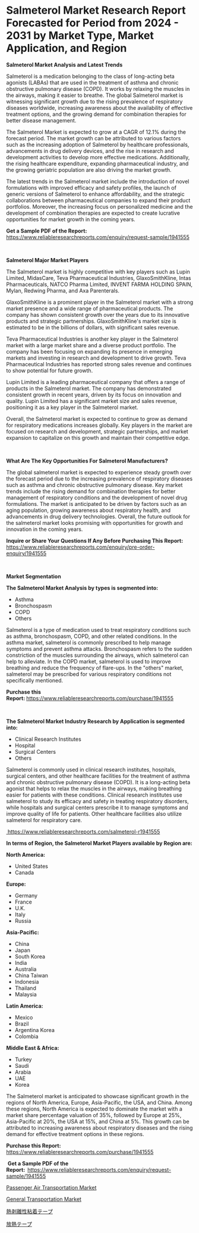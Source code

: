 <p><h1>Salmeterol Market Research Report Forecasted for Period from 2024 -  2031 by Market Type, Market Application, and Region</h1></p><p><strong>Salmeterol Market Analysis and Latest Trends</strong></p>
<p><p>Salmeterol is a medication belonging to the class of long-acting beta agonists (LABAs) that are used in the treatment of asthma and chronic obstructive pulmonary disease (COPD). It works by relaxing the muscles in the airways, making it easier to breathe. The global Salmeterol market is witnessing significant growth due to the rising prevalence of respiratory diseases worldwide, increasing awareness about the availability of effective treatment options, and the growing demand for combination therapies for better disease management.</p><p>The Salmeterol Market is expected to grow at a CAGR of 12.1% during the forecast period. The market growth can be attributed to various factors such as the increasing adoption of Salmeterol by healthcare professionals, advancements in drug delivery devices, and the rise in research and development activities to develop more effective medications. Additionally, the rising healthcare expenditure, expanding pharmaceutical industry, and the growing geriatric population are also driving the market growth.</p><p>The latest trends in the Salmeterol market include the introduction of novel formulations with improved efficacy and safety profiles, the launch of generic versions of Salmeterol to enhance affordability, and the strategic collaborations between pharmaceutical companies to expand their product portfolios. Moreover, the increasing focus on personalized medicine and the development of combination therapies are expected to create lucrative opportunities for market growth in the coming years.</p></p>
<p><strong>Get a Sample PDF of the Report:&nbsp;</strong> <a href="https://www.reliableresearchreports.com/enquiry/request-sample/1941555">https://www.reliableresearchreports.com/enquiry/request-sample/1941555</a></p>
<p>&nbsp;</p>
<p><strong>Salmeterol Major Market Players</strong></p>
<p><p>The Salmeterol market is highly competitive with key players such as Lupin Limited, MidasCare, Teva Pharmaceutical Industries, GlaxoSmithKline, Intas Pharmaceuticals, NATCO Pharma Limited, INVENT FARMA HOLDING SPAIN, Mylan, Redwing Pharma, and Axa Parenterals. </p><p>GlaxoSmithKline is a prominent player in the Salmeterol market with a strong market presence and a wide range of pharmaceutical products. The company has shown consistent growth over the years due to its innovative products and strategic partnerships. GlaxoSmithKline's market size is estimated to be in the billions of dollars, with significant sales revenue.</p><p>Teva Pharmaceutical Industries is another key player in the Salmeterol market with a large market share and a diverse product portfolio. The company has been focusing on expanding its presence in emerging markets and investing in research and development to drive growth. Teva Pharmaceutical Industries has reported strong sales revenue and continues to show potential for future growth.</p><p>Lupin Limited is a leading pharmaceutical company that offers a range of products in the Salmeterol market. The company has demonstrated consistent growth in recent years, driven by its focus on innovation and quality. Lupin Limited has a significant market size and sales revenue, positioning it as a key player in the Salmeterol market.</p><p>Overall, the Salmeterol market is expected to continue to grow as demand for respiratory medications increases globally. Key players in the market are focused on research and development, strategic partnerships, and market expansion to capitalize on this growth and maintain their competitive edge.</p></p>
<p>&nbsp;</p>
<p><strong>What Are The Key Opportunities For Salmeterol Manufacturers?</strong></p>
<p><p>The global salmeterol market is expected to experience steady growth over the forecast period due to the increasing prevalence of respiratory diseases such as asthma and chronic obstructive pulmonary disease. Key market trends include the rising demand for combination therapies for better management of respiratory conditions and the development of novel drug formulations. The market is anticipated to be driven by factors such as an aging population, growing awareness about respiratory health, and advancements in drug delivery technologies. Overall, the future outlook for the salmeterol market looks promising with opportunities for growth and innovation in the coming years.</p></p>
<p><strong>Inquire or Share Your Questions If Any Before Purchasing This Report:</strong> <a href="https://www.reliableresearchreports.com/enquiry/pre-order-enquiry/1941555">https://www.reliableresearchreports.com/enquiry/pre-order-enquiry/1941555</a></p>
<p>&nbsp;</p>
<p><strong>Market Segmentation</strong></p>
<p><strong>The Salmeterol Market Analysis by types is segmented into:</strong></p>
<p><ul><li>Asthma</li><li>Bronchospasm</li><li>COPD</li><li>Others</li></ul></p>
<p><p>Salmeterol is a type of medication used to treat respiratory conditions such as asthma, bronchospasm, COPD, and other related conditions. In the asthma market, salmeterol is commonly prescribed to help manage symptoms and prevent asthma attacks. Bronchospasm refers to the sudden constriction of the muscles surrounding the airways, which salmeterol can help to alleviate. In the COPD market, salmeterol is used to improve breathing and reduce the frequency of flare-ups. In the "others" market, salmeterol may be prescribed for various respiratory conditions not specifically mentioned.</p></p>
<p><strong>Purchase this Report:&nbsp;</strong><a href="https://www.reliableresearchreports.com/purchase/1941555">https://www.reliableresearchreports.com/purchase/1941555</a></p>
<p>&nbsp;</p>
<p><strong>The Salmeterol Market Industry Research by Application is segmented into:</strong></p>
<p><ul><li>Clinical Research Institutes</li><li>Hospital</li><li>Surgical Centers</li><li>Others</li></ul></p>
<p><p>Salmeterol is commonly used in clinical research institutes, hospitals, surgical centers, and other healthcare facilities for the treatment of asthma and chronic obstructive pulmonary disease (COPD). It is a long-acting beta agonist that helps to relax the muscles in the airways, making breathing easier for patients with these conditions. Clinical research institutes use salmeterol to study its efficacy and safety in treating respiratory disorders, while hospitals and surgical centers prescribe it to manage symptoms and improve quality of life for patients. Other healthcare facilities also utilize salmeterol for respiratory care.</p></p>
<p><a href="https://www.reliableresearchreports.com/salmeterol-r1941555">&nbsp;https://www.reliableresearchreports.com/salmeterol-r1941555</a></p>
<p><strong>In terms of Region, the Salmeterol Market Players available by Region are:</strong></p>
<p>
    <p> <strong> North America: </strong>
        <ul>
            <li>United States</li>
            <li>Canada</li>
        </ul>
        </p> 
    <p> <strong> Europe: </strong>
        <ul>
            <li>Germany</li>
            <li>France</li>
            <li>U.K.</li>
            <li>Italy</li>
            <li>Russia</li>
        </ul>
        </p> 
    <p> <strong> Asia-Pacific: </strong>
        <ul>
            <li>China</li>
            <li>Japan</li>
            <li>South Korea</li>
            <li>India</li>
            <li>Australia</li>
            <li>China Taiwan</li>
            <li>Indonesia</li>
            <li>Thailand</li>
            <li>Malaysia</li>
        </ul>
        </p> 
    <p> <strong> Latin America: </strong>
        <ul>
            <li>Mexico</li>
            <li>Brazil</li>
            <li>Argentina Korea</li>
            <li>Colombia</li>
        </ul>
        </p> 
    <p> <strong> Middle East & Africa: </strong>
        <ul>
            <li>Turkey</li>
            <li>Saudi</li>
            <li>Arabia</li>
            <li>UAE</li>
            <li>Korea</li>
        </ul>
    </p>
    </p>
<p><p>The Salmeterol market is anticipated to showcase significant growth in the regions of North America, Europe, Asia-Pacific, the USA, and China. Among these regions, North America is expected to dominate the market with a market share percentage valuation of 35%, followed by Europe at 25%, Asia-Pacific at 20%, the USA at 15%, and China at 5%. This growth can be attributed to increasing awareness about respiratory diseases and the rising demand for effective treatment options in these regions.</p></p>
<p><strong>Purchase this Report: </strong><a href="https://www.reliableresearchreports.com/purchase/1941555">https://www.reliableresearchreports.com/purchase/1941555</a></p>
<p>&nbsp;<strong>Get a Sample PDF of the Report:&nbsp;&nbsp;</strong><a href="https://www.reliableresearchreports.com/enquiry/request-sample/1941555">https://www.reliableresearchreports.com/enquiry/request-sample/1941555</a></p>
<p><strong></strong></p>
<p><p><a href="https://github.com/sarohimweaach77/Market-Research-Report-List-1/blob/main/passenger-air-transportation-market.md">Passenger Air Transportation Market</a></p><p><a href="https://github.com/nigngrjl95/Market-Research-Report-List-1/blob/main/general-transportation-market.md">General Transportation Market</a></p><p><a href="https://github.com/reliezer65/Market-Research-Report-List-2/blob/main/2273934177676.md">熱剥離性粘着テープ</a></p><p><a href="https://github.com/tanyaali3/Market-Research-Report-List-2/blob/main/3595425177677.md">放熱テープ</a></p></p>